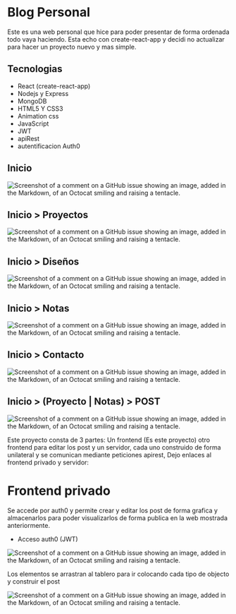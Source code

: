# Blog Personal 
Este es una web personal que hice para poder presentar de forma ordenada todo vaya haciendo. Esta echo con create-react-app
y decidi no actualizar para hacer un proyecto nuevo y mas simple.

## Tecnologias
- React (create-react-app)
- Nodejs y Express
- MongoDB
- HTML5 Y CSS3
- Animation css
- JavaScript
- JWT
- apiRest
- autentificacion Auth0
  
## Inicio
![Screenshot of a comment on a GitHub issue showing an image, added in the Markdown, of an Octocat smiling and raising a tentacle.](https://i.pinimg.com/originals/de/a8/0e/dea80ee0ded516aae64175d31c43d8fa.png)

## Inicio > Proyectos
![Screenshot of a comment on a GitHub issue showing an image, added in the Markdown, of an Octocat smiling and raising a tentacle.](https://i.pinimg.com/originals/4f/0a/c1/4f0ac1a02b485853c9a95d30c6378aa1.png)

## Inicio > Diseños 
![Screenshot of a comment on a GitHub issue showing an image, added in the Markdown, of an Octocat smiling and raising a tentacle.](https://i.pinimg.com/originals/37/50/1c/37501c852a7516947951d6829c1f8f0f.png)

## Inicio > Notas
![Screenshot of a comment on a GitHub issue showing an image, added in the Markdown, of an Octocat smiling and raising a tentacle.](https://i.pinimg.com/originals/e4/54/ce/e454ce49b0a0918aa232ebd26cf770ed.png)

## Inicio > Contacto
![Screenshot of a comment on a GitHub issue showing an image, added in the Markdown, of an Octocat smiling and raising a tentacle.](https://i.pinimg.com/originals/22/5c/ae/225cae718a2070d7819b7a0a41129ec2.png)

## Inicio > (Proyecto | Notas) > POST
![Screenshot of a comment on a GitHub issue showing an image, added in the Markdown, of an Octocat smiling and raising a tentacle.](https://i.pinimg.com/originals/2c/8d/81/2c8d81fd692804590adebd62da2d0524.png)

Este proyecto consta de 3 partes:
Un frontend (Es este proyecto) otro frontend para editar los post y un servidor, cada uno construido de forma unilateral y se comunican mediante peticiones apirest, Dejo enlaces al frontend privado y servidor:

# Frontend privado 
Se accede por auth0 y permite crear y editar los post de forma grafica y almacenarlos para poder visualizarlos de forma publica en la web mostrada anteriormente.

- Acceso auth0 (JWT)

![Screenshot of a comment on a GitHub issue showing an image, added in the Markdown, of an Octocat smiling and raising a tentacle.](https://i.pinimg.com/originals/f8/e2/6c/f8e26c27325fa61a5826e782b024cdfa.png)

Los elementos se arrastran al tablero para ir colocando cada tipo de objecto y construir el post

![Screenshot of a comment on a GitHub issue showing an image, added in the Markdown, of an Octocat smiling and raising a tentacle.](https://i.pinimg.com/originals/d9/a9/bc/d9a9bcd901e2f74ccd26d80489da661d.png)




